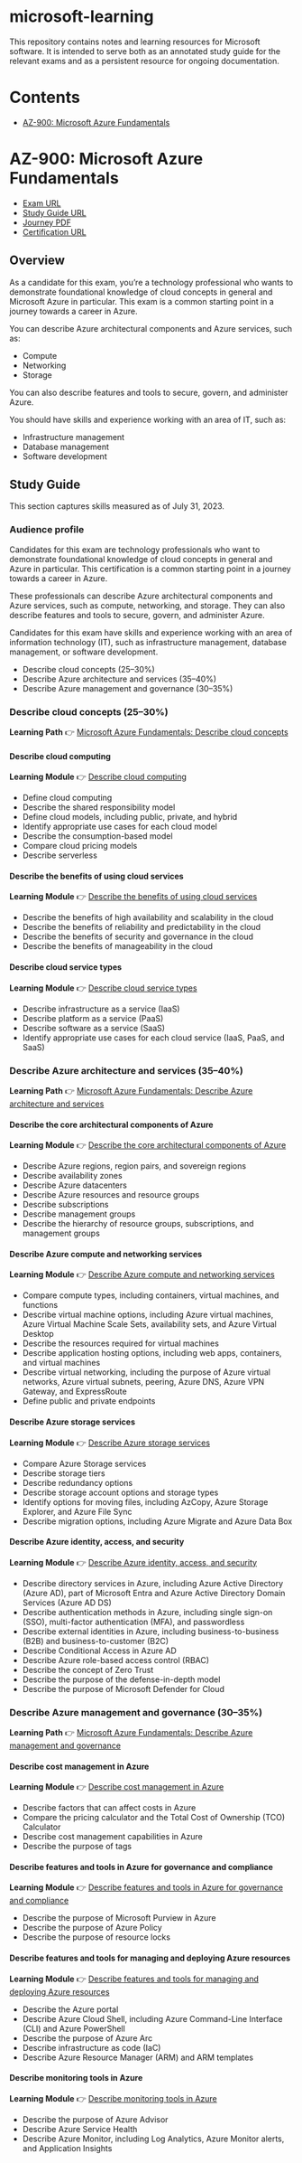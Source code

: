 # microsoft-learning
This repository contains notes and learning resources for Microsoft software. It is intended to serve both as an annotated study guide for the relevant exams and as a persistent resource for ongoing documentation.

# Contents
* [AZ-900: Microsoft Azure Fundamentals](#az-900-microsoft-azure-fundamentals)

# AZ-900: Microsoft Azure Fundamentals

* [Exam URL](https://learn.microsoft.com/en-us/credentials/certifications/exams/az-900/)
* [Study Guide URL](https://learn.microsoft.com/en-us/credentials/certifications/resources/study-guides/az-900)
* [Journey PDF](https://query.prod.cms.rt.microsoft.com/cms/api/am/binary/RE4AElB)
* [Certification URL](https://learn.microsoft.com/en-us/credentials/certifications/azure-fundamentals/)

## Overview

As a candidate for this exam, you’re a technology professional who wants to demonstrate foundational knowledge of cloud concepts in general and Microsoft Azure in particular. This exam is a common starting point in a journey towards a career in Azure.

You can describe Azure architectural components and Azure services, such as:

* Compute
* Networking
* Storage

You can also describe features and tools to secure, govern, and administer Azure.

You should have skills and experience working with an area of IT, such as:

* Infrastructure management
* Database management
* Software development

## Study Guide

This section captures skills measured as of July 31, 2023.

### Audience profile
Candidates for this exam are technology professionals who want to demonstrate foundational knowledge of cloud concepts in general and Azure in particular. This certification is a common starting point in a journey towards a career in Azure.

These professionals can describe Azure architectural components and Azure services, such as compute, networking, and storage. They can also describe features and tools to secure, govern, and administer Azure.

Candidates for this exam have skills and experience working with an area of information technology (IT), such as infrastructure management, database management, or software development.

* Describe cloud concepts (25–30%)
* Describe Azure architecture and services (35–40%)
* Describe Azure management and governance (30–35%)

### Describe cloud concepts (25–30%)

**Learning Path** :point_right: [Microsoft Azure Fundamentals: Describe cloud concepts](https://learn.microsoft.com/en-us/training/paths/microsoft-azure-fundamentals-describe-cloud-concepts/)

#### Describe cloud computing

**Learning Module** :point_right: [Describe cloud computing](https://learn.microsoft.com/en-us/training/modules/describe-cloud-compute/)

* Define cloud computing
* Describe the shared responsibility model
* Define cloud models, including public, private, and hybrid
* Identify appropriate use cases for each cloud model
* Describe the consumption-based model
* Compare cloud pricing models
* Describe serverless

#### Describe the benefits of using cloud services

**Learning Module** :point_right: [Describe the benefits of using cloud services](https://learn.microsoft.com/en-us/training/modules/describe-benefits-use-cloud-services/)

* Describe the benefits of high availability and scalability in the cloud
* Describe the benefits of reliability and predictability in the cloud
* Describe the benefits of security and governance in the cloud
* Describe the benefits of manageability in the cloud

#### Describe cloud service types

**Learning Module** :point_right: [Describe cloud service types](https://learn.microsoft.com/en-us/training/modules/describe-cloud-service-types/)

* Describe infrastructure as a service (IaaS)
* Describe platform as a service (PaaS)
* Describe software as a service (SaaS)
* Identify appropriate use cases for each cloud service (IaaS, PaaS, and SaaS)

### Describe Azure architecture and services (35–40%)

**Learning Path** :point_right: [Microsoft Azure Fundamentals: Describe Azure architecture and services](https://learn.microsoft.com/en-us/training/paths/azure-fundamentals-describe-azure-architecture-services/)

#### Describe the core architectural components of Azure

**Learning Module** :point_right: [Describe the core architectural components of Azure](https://learn.microsoft.com/en-us/training/modules/describe-core-architectural-components-of-azure/)

* Describe Azure regions, region pairs, and sovereign regions
* Describe availability zones
* Describe Azure datacenters
* Describe Azure resources and resource groups
* Describe subscriptions
* Describe management groups
* Describe the hierarchy of resource groups, subscriptions, and management groups

#### Describe Azure compute and networking services

**Learning Module** :point_right: [Describe Azure compute and networking services](https://learn.microsoft.com/en-us/training/modules/describe-azure-compute-networking-services/)

* Compare compute types, including containers, virtual machines, and functions
* Describe virtual machine options, including Azure virtual machines, Azure Virtual Machine Scale Sets, availability sets, and Azure Virtual Desktop
* Describe the resources required for virtual machines
* Describe application hosting options, including web apps, containers, and virtual machines
* Describe virtual networking, including the purpose of Azure virtual networks, Azure virtual subnets, peering, Azure DNS, Azure VPN Gateway, and ExpressRoute
* Define public and private endpoints

#### Describe Azure storage services

**Learning Module** :point_right: [Describe Azure storage services](https://learn.microsoft.com/en-us/training/modules/describe-azure-storage-services/)

* Compare Azure Storage services
* Describe storage tiers
* Describe redundancy options
* Describe storage account options and storage types
* Identify options for moving files, including AzCopy, Azure Storage Explorer, and Azure File Sync
* Describe migration options, including Azure Migrate and Azure Data Box

#### Describe Azure identity, access, and security

**Learning Module** :point_right: [Describe Azure identity, access, and security](https://learn.microsoft.com/en-us/training/modules/describe-azure-identity-access-security/)

* Describe directory services in Azure, including Azure Active Directory (Azure AD), part of Microsoft Entra and Azure Active Directory Domain Services (Azure AD DS)
* Describe authentication methods in Azure, including single sign-on (SSO), multi-factor authentication (MFA), and passwordless
* Describe external identities in Azure, including business-to-business (B2B) and business-to-customer (B2C)
* Describe Conditional Access in Azure AD
* Describe Azure role-based access control (RBAC)
* Describe the concept of Zero Trust
* Describe the purpose of the defense-in-depth model
* Describe the purpose of Microsoft Defender for Cloud

### Describe Azure management and governance (30–35%)

**Learning Path** :point_right: [Microsoft Azure Fundamentals: Describe Azure management and governance](https://learn.microsoft.com/en-us/training/paths/describe-azure-management-governance/)

#### Describe cost management in Azure

**Learning Module** :point_right: [Describe cost management in Azure](https://learn.microsoft.com/en-us/training/modules/describe-cost-management-azure/)

* Describe factors that can affect costs in Azure
* Compare the pricing calculator and the Total Cost of Ownership (TCO) Calculator
* Describe cost management capabilities in Azure
* Describe the purpose of tags

#### Describe features and tools in Azure for governance and compliance

**Learning Module** :point_right: [Describe features and tools in Azure for governance and compliance](https://learn.microsoft.com/en-us/training/modules/describe-features-tools-azure-for-governance-compliance/)

* Describe the purpose of Microsoft Purview in Azure
* Describe the purpose of Azure Policy
* Describe the purpose of resource locks

#### Describe features and tools for managing and deploying Azure resources

**Learning Module** :point_right: [Describe features and tools for managing and deploying Azure resources](https://learn.microsoft.com/en-us/training/modules/describe-features-tools-manage-deploy-azure-resources/)

* Describe the Azure portal
* Describe Azure Cloud Shell, including Azure Command-Line Interface (CLI) and Azure PowerShell
* Describe the purpose of Azure Arc
* Describe infrastructure as code (IaC)
* Describe Azure Resource Manager (ARM) and ARM templates

#### Describe monitoring tools in Azure

**Learning Module** :point_right: [Describe monitoring tools in Azure](https://learn.microsoft.com/en-us/training/modules/describe-monitoring-tools-azure/)

* Describe the purpose of Azure Advisor
* Describe Azure Service Health
* Describe Azure Monitor, including Log Analytics, Azure Monitor alerts, and Application Insights

